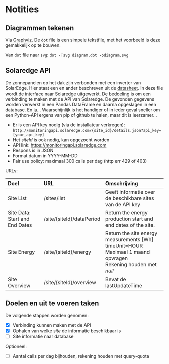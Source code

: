 # Notities

## Diagrammen tekenen

Via [Graphviz](https://graphviz.org/Gallery/directed/datastruct.html). De `dot` file is een simpele tekstfile, met het voorbeeld is deze gemakkelijk op te bouwen.

Van `dot` file naar `svg`: `dot -Tsvg diagram.dot -odiagram.svg`

## Solaredge API

De zonnepanelen op het dak zijn verbonden met een inverter van SolarEdge. Hier staat een en ander beschreven uit de [datasheet](documentatie/se_monitoring_api.pdf).
In deze file wordt de interface naar Solaredge uitgewerkt. De bedoeling is om een verbinding te maken met de API van Solaredge. De gevonden gegevens worden verwerkt in een Pandas DataFrame en daarna opgeslagen in een database. En ja... Waarschijnlijk is het handiger of in ieder geval sneller om een Python-API ergens van pip of github te halen, maar dit is leerzamer...

- Er is een API key nodig (via de installateur verkregen): `http://monitoringapi.solaredge.com/{site_id}/details.json?api_key=[your_api_key]`
- Het _siteId_ is ook nodig, kan opgezocht worden
- API link: https://monitoringapi.solaredge.com
- Respons is in JSON
- Format datum in YYYY-MM-DD
- Fair use policy: maximaal 300 calls per dag (http err 429 of 403)


URLs:

| Doel | URL | Omschrijving |
| :--- | :--- | :--- |
| Site List | /sites/list | Geeft informatie over de beschikbare sites van de API key  |
| Site Data: Start and End Dates | /site/{siteId}/dataPeriod | Return the energy production start and end dates of the site. |
| Site Energy | /site/{siteId}/energy | Return the site energy measurements \[Wh\]<br>timeUnit=HOUR<br>Maximaal 1 maand opvragen<br>Rekening houden met _null_ |
| Site Overview | /site/{siteId}/overview | Bevat de lastUpdateTime |

## Doelen en uit te voeren taken

De volgende stappen worden genomen:
- [x] Verbinding kunnen maken met de API
- [x] Ophalen van welke _site_ de informatie beschikbaar is
- [ ] Site informatie naar database

Optioneel:
- [ ] Aantal calls per dag bijhouden, rekening houden met query-quota

